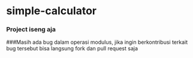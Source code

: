 # simple-calculator
### Project iseng aja
###Masih ada bug dalam operasi modulus, jika ingin berkontribusi terkait bug tersebut bisa langsung fork dan  pull request saja 
